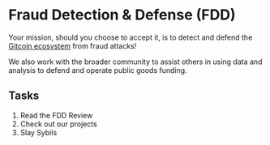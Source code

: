 # Fraud Detection & Defense (FDD)
Your mission, should you choose to accept it, is to detect and defend the [Gitcoin ecosystem](https://gitcoin.co) from fraud attacks!

We also work with the broader community to assist others in using data and analysis to defend and operate public goods funding.  

## Tasks
1. Read the FDD Review
2. Check out our projects
3. Slay Sybils
